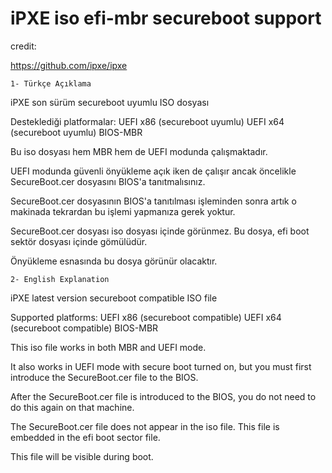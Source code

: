 # iPXE iso efi-mbr secureboot support

credit:

https://github.com/ipxe/ipxe

	1- Türkçe Açıklama

iPXE son sürüm secureboot uyumlu ISO dosyası

Desteklediği platformalar:
UEFI x86 (secureboot uyumlu)
UEFI x64 (secureboot uyumlu)
BIOS-MBR

Bu iso dosyası hem MBR hem de UEFI modunda çalışmaktadır. 

UEFI modunda güvenli önyükleme açık iken de çalışır ancak öncelikle SecureBoot.cer dosyasını BIOS'a tanıtmalısınız.

SecureBoot.cer dosyasının BIOS'a tanıtılması işleminden sonra artık o makinada tekrardan bu işlemi yapmanıza gerek yoktur.

SecureBoot.cer dosyası iso dosyası içinde görünmez. Bu dosya, efi boot sektör dosyası içinde gömülüdür.

Önyükleme esnasında bu dosya görünür olacaktır.


	2- English Explanation
  
iPXE latest version secureboot compatible ISO file

Supported platforms:
UEFI x86 (secureboot compatible)
UEFI x64 (secureboot compatible)
BIOS-MBR

This iso file works in both MBR and UEFI mode.

It also works in UEFI mode with secure boot turned on, but you must first introduce the SecureBoot.cer file to the BIOS.

After the SecureBoot.cer file is introduced to the BIOS, you do not need to do this again on that machine.

The SecureBoot.cer file does not appear in the iso file. This file is embedded in the efi boot sector file.

This file will be visible during boot.
  

